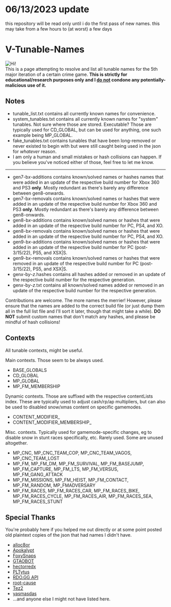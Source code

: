 # 06/13/2023 update
this repository will be read only until i do the first pass of new names. this may take from a few hours to (at worst) a few days

# V-Tunable-Names
![Hi!](https://cdn.discordapp.com/attachments/743624986371293193/999970648598269992/monika2-sticker2x.png)<br>This is a page attempting to resolve and list all tunable names for the 5th major iteration of a certain crime game. **This is strictly for educational/research purposes only and I <ins>do not</ins> condone any potentially-malicious use of it.**

## Notes
- tunable_list.txt contains all currently known names for convenience.
- system_tunables.txt contains all currently known names for "system" tunables. Not sure where those are stored. Executable? Those are typically used for CD_GLOBAL, but can be used for anything, one such example being MP_GLOBAL.
- fake_tunables.txt contains tunables that have been long-removed or never existed to begin with but were still caught being used in the json for *whatever* reason.
- I am only a human and small mistakes or hash collisions can happen. If you believe you've noticed either of those, feel free to let me know.
- -----
- gen7-b*x*-additions contains known/solved names or hashes names that were added in an update of the respective build number for Xbox 360 and PS3 **only**. Mostly redundant as there's barely any difference between gen8-onwards.
- gen7-b*x*-removals contains known/solved names or hashes that were added in an update of the respective build number for Xbox 360 and PS3 **only**. Mostly redundant as there's barely any difference between gen8-onwards.
- gen8-b*x*-additions contains known/solved names or hashes that were added in an update of the respective build number for PC, PS4, and XO.
- gen8-b*x*-removals contains known/solved names or hashes that were added in an update of the respective build number for PC, PS4, and XO.
- gen9-b*x*-additions contains known/solved names or hashes that were added in an update of the respective build number for PC (post-3/15/22), PS5, and XSX|S.
- gen9-b*x*-removals contains known/solved names or hashes that were removed in an update of the respective build number for PC (post-3/15/22), PS5, and XSX|S.
- gen*x*-b*y*-*z*.hashes contains all hashes added or removed in an update of the respective build number for the respective generation.
- gen*x*-b*y*-*z*.txt contains all known/solved names added or removed in an update of the respective build number for the respective generation.

Contributions are welcome. The more names the merrier! However, please ensure that the names are added to the correct build file (or just dump them all in the full list file and I'll sort it later, though that might take a while). **DO NOT** submit custom names that don't match any hashes, and please be mindful of hash collisions!

## Contexts
All tunable contexts, might be useful.

Main contexts. Those seem to be always used.
- BASE_GLOBALS
- CD_GLOBAL
- MP_GLOBAL
- MP_FM_MEMBERSHIP

Dynamic contexts. Those are suffixed with the respective contentLists index. These are typically used to adjust cash/rp/ap multipliers, but can also be used to disabled snow/xmas content on specific gamemodes.
- CONTENT_MODIFIER_
- CONTENT_MODIFIER_MEMBERSHIP_

Misc. contexts. Typically used for gamemode-specific changes, eg to disable snow in stunt races specifically, etc. Rarely used. Some are unused altogether.
- MP_CNC, MP_CNC_TEAM_COP, MP_CNC_TEAM_VAGOS, MP_CNC_TEAM_LOST
- MP_FM, MP_FM_DM, MP_FM_SURVIVAL, MP_FM_BASEJUMP, MP_FM_CAPTURE, MP_FM_LTS, MP_FM_VERSUS, MP_FM_GANG_ATTACK
- MP_FM_MISSIONS, MP_FM_HEIST, MP_FM_CONTACT, MP_FM_RANDOM, MP_FMADVERSARY
- MP_FM_RACES, MP_FM_RACES_CAR, MP_FM_RACES_BIKE, MP_FM_RACES_CYCLE, MP_FM_RACES_AIR, MP_FM_RACES_SEA, MP_FM_RACES_STUNT

## Special Thanks
You're probably here if you helped me out directly or at some point posted old plaintext copies of the json that had names I didn't have.
- [alloc8or](https://github.com/alloc8or)
- [Apokalypt](https://github.com/Apokalypt)
- [FoxySnaps](https://twitter.com/FoxySnaps)
- [GTAOBOT](https://twitter.com/gtaobot)
- [hectorredx](https://github.com/hectorredx)
- [PLTytus](https://github.com/PLTytus)
- [RDO.GG API](https://rdo.gg/api)
- [root-cause](https://github.com/root-cause)
- [Tez2](https://twitter.com/TezFunz2)
- [yasmasdas](https://github.com/yasmasdas)
- ...and anyone else I might not have listed here.

